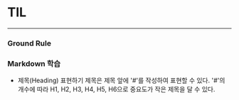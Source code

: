 # TIL

---
### Ground Rule


### Markdown 학습
 - 제목(Heading) 표현하기
  제목은 제목 앞에 '#'를 작성하여 표현할 수 있다. 
  '#'의 개수에 따라 H1, H2, H3, H4, H5, H6으로 중요도가 작은 제목을 달 수 있다. 